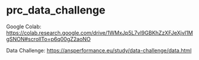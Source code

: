 # prc_data_challenge

Google Colab: https://colab.research.google.com/drive/1WMxJp5L7vl9GBKhZzXFJeXjvI1MgSNON#scrollTo=p6q00gZ2aoNO

Data Challenge: https://ansperformance.eu/study/data-challenge/data.html
